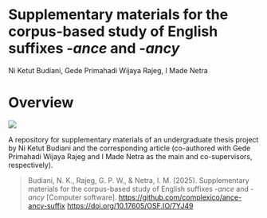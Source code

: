 Supplementary materials for the corpus-based study of English suffixes
-*ance* and -*ancy*
================
Ni Ketut Budiani, Gede Primahadi Wijaya Rajeg, I Made Netra

<!-- README.md is generated from README.Rmd. Please edit that file -->

# Overview

<!-- badges: start -->

[![](https://img.shields.io/badge/doi-10.17605/OSF.IO/7YJ49-blue.svg)](https://doi.org/10.17605/OSF.IO/7YJ49)
<!-- badges: end -->

A repository for supplementary materials of an undergraduate thesis
project by Ni Ketut Budiani and the corresponding article (co-authored
with Gede Primahadi Wijaya Rajeg and I Made Netra as the main and
co-supervisors, respectively).

> Budiani, N. K., Rajeg, G. P. W., & Netra, I. M. (2025). Supplementary
> materials for the corpus-based study of English suffixes -*ance* and
> -*ancy* \[Computer software\].
> <https://github.com/complexico/ance-ancy-suffix>
> <https://doi.org/10.17605/OSF.IO/7YJ49>
